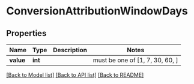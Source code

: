 # ConversionAttributionWindowDays


## Properties
Name | Type | Description | Notes
------------ | ------------- | ------------- | -------------
**value** | **int** |  |  must be one of [1, 7, 30, 60, ]

[[Back to Model list]](../README.md#documentation-for-models) [[Back to API list]](../README.md#documentation-for-api-endpoints) [[Back to README]](../README.md)


